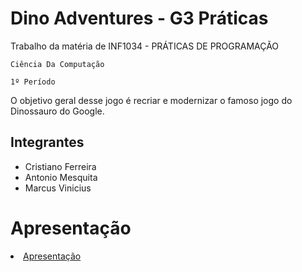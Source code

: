 # Dino Adventures - G3 Práticas

Trabalho da matéria de INF1034 - PRÁTICAS DE PROGRAMAÇÃO

`Ciência Da Computação`

`1º Período`

O objetivo geral desse jogo é recriar e modernizar o famoso jogo do Dinossauro do Google.

## Integrantes

* Cristiano Ferreira
* Antonio Mesquita
* Marcus Vinicius

# Apresentação

<li><a href="Dino-Adventures.pptx"> Apresentação</a></li>

